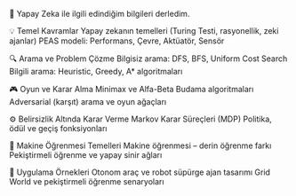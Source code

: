 🤖 Yapay Zeka ile ilgili edindiğim bilgileri derledim.

💡 Temel Kavramlar
Yapay zekanın temelleri (Turing Testi, rasyonellik, zeki ajanlar)
PEAS modeli: Performans, Çevre, Aktüatör, Sensör

🔍 Arama ve Problem Çözme
Bilgisiz arama: DFS, BFS, Uniform Cost Search
Bilgili arama: Heuristic, Greedy, A* algoritmaları

🎮 Oyun ve Karar Alma
Minimax ve Alfa-Beta Budama algoritmaları
Adversarial (karşıt) arama ve oyun ağaçları

⚙️ Belirsizlik Altında Karar Verme
Markov Karar Süreçleri (MDP)
Politika, ödül ve geçiş fonksiyonları

🧠 Makine Öğrenmesi Temelleri
Makine öğrenmesi – derin öğrenme farkı
Pekiştirmeli öğrenme ve yapay sinir ağları

🚗 Uygulama Örnekleri
Otonom araç ve robot süpürge ajan tasarımı
Grid World ve pekiştirmeli öğrenme senaryoları
